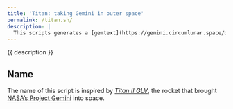 ```yaml
---
title: 'Titan: taking Gemini in outer space'
permalink: /titan.sh/
description: |
  This scripts generates a [gemtext](https://gemini.circumlunar.space/docs/gemtext.gmi 'A quick introduction to "gemtext" markup') version of tommi.space and publishes it via [gemserv](https://github.com/YunoHost-Apps/gemserv_ynh 'gemserv YunoHost package') on [[Xplosion Server]].
---
```

{{ description }}

## Name

The name of this script is inspired by <cite>[Titan II GLV](https://en.wikipedia.org/wiki/Titan_II_GLV 'Titan II GLV (Gemini Launch Vehicle) on Wikipedia')</cite>, the rocket that brought [NASA’s Project Gemini](https://wikiless.tiekoetter.com/wiki/Project_Gemini 'Project Gemini on Wikipedia') into space.
